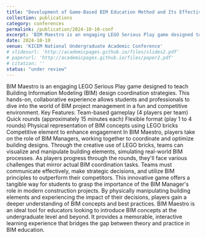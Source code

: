 ```yaml
---
title: "Development of Game-Based BIM Education Method and Its Effectivness"
collection: publications
category: conferences
permalink: /publication/2024-10-10-conf
excerpt: 'BIM Maestro is an engaging LEGO Serious Play game designed to teach Building Information Modeling (BIM) design coordination strategies.'
date: 2024-10-10
venue: 'KICEM National Undergraduate Academic Conference'
# slidesurl: 'http://academicpages.github.io/files/slides2.pdf'
# paperurl: 'http://academicpages.github.io/files/paper2.pdf'
# citation: ''
status: "under review"
---
```


BIM Maestro is an engaging LEGO Serious Play game designed to teach Building Information Modeling (BIM) design coordination strategies. This hands-on, collaborative experience allows students and professionals to dive into the world of BIM project management in a fun and competitive environment. Key Features: Team-based gameplay (4 players per team) Quick rounds (approximately 15 minutes each) Flexible format (play 1 to 4 rounds) Physical representation of BIM concepts using LEGO bricks Competitive element to enhance engagement In BIM Maestro, players take on the role of BIM Managers, working together to coordinate and optimize building designs. Through the creative use of LEGO bricks, teams can visualize and manipulate building elements, simulating real-world BIM processes. As players progress through the rounds, they'll face various challenges that mirror actual BIM coordination tasks. Teams must communicate effectively, make strategic decisions, and utilize BIM principles to outperform their competitors. This innovative game offers a tangible way for students to grasp the importance of the BIM Manager's role in modern construction projects. By physically manipulating building elements and experiencing the impact of their decisions, players gain a deeper understanding of BIM concepts and best practices. BIM Maestro is an ideal tool for educators looking to introduce BIM concepts at the undergraduate level and beyond. It provides a memorable, interactive learning experience that bridges the gap between theory and practice in BIM education.